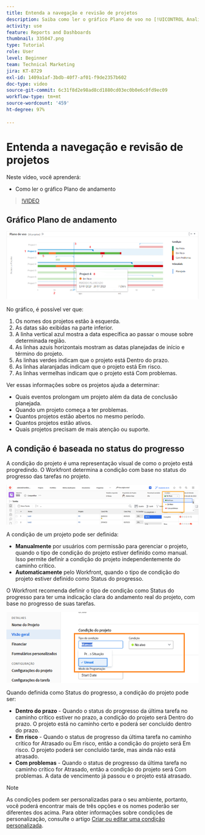 ```yaml
---
title: Entenda a navegação e revisão de projetos
description: Saiba como ler o gráfico Plano de voo no [!UICONTROL Analítica aprimorada].
activity: use
feature: Reports and Dashboards
thumbnail: 335047.png
type: Tutorial
role: User
level: Beginner
team: Technical Marketing
jira: KT-8729
exl-id: 1409a1af-3bdb-40f7-af01-f9de2357b602
doc-type: video
source-git-commit: 6c31f8d2e98ad8cd1880cd03ec0b0e6c0fd9ec09
workflow-type: tm+mt
source-wordcount: '459'
ht-degree: 97%

---
```


# Entenda a navegação e revisão de projetos

Neste vídeo, você aprenderá:

* Como ler o gráfico Plano de andamento

>[!VIDEO](https://video.tv.adobe.com/v/335047/?quality=12&learn=on)

## Gráfico Plano de andamento

![Imagem de um gráfico Plano de andamento com números correspondentes aos marcadores abaixo](assets/section-2-1.png)

No gráfico, é possível ver que:

1. Os nomes dos projetos estão à esquerda.
1. As datas são exibidas na parte inferior.
1. A linha vertical azul mostra a data específica ao passar o mouse sobre determinada região.
1. As linhas azuis horizontais mostram as datas planejadas de início e término do projeto.
1. As linhas verdes indicam que o projeto está Dentro do prazo.
1. As linhas alaranjadas indicam que o projeto está Em risco.
1. As linhas vermelhas indicam que o projeto está Com problemas.

Ver essas informações sobre os projetos ajuda a determinar:

* Quais eventos prolongam um projeto além da data de conclusão planejada.
* Quando um projeto começa a ter problemas.
* Quantos projetos estão abertos no mesmo período.
* Quantos projetos estão ativos.
* Quais projetos precisam de mais atenção ou suporte.

## A condição é baseada no status do progresso

A condição do projeto é uma representação visual de como o projeto está progredindo. O Workfront determina a condição com base no status do progresso das tarefas no projeto.

![Uma imagem de possíveis status de progresso](assets/section-2-2.png)

A condição de um projeto pode ser definida:

* **Manualmente** por usuários com permissão para gerenciar o projeto, quando o tipo de condição do projeto estiver definido como manual. Isso permite definir a condição do projeto independentemente do caminho crítico.
* **Automaticamente** pelo Workfront, quando o tipo de condição do projeto estiver definido como Status do progresso.

O Workfront recomenda definir o tipo de condição como Status do progresso para ter uma indicação clara do andamento real do projeto, com base no progresso de suas tarefas.

![Uma imagem de possíveis status de progresso](assets/section-2-3.png)

Quando definida como Status do progresso, a condição do projeto pode ser:

* **Dentro do prazo** - Quando o status do progresso da última tarefa no caminho crítico estiver no prazo, a condição do projeto será Dentro do prazo. O projeto está no caminho certo e poderá ser concluído dentro do prazo.
* **Em risco** - Quando o status de progresso da última tarefa no caminho crítico for Atrasado ou Em risco, então a condição do projeto será Em risco. O projeto poderá ser concluído tarde, mas ainda não está atrasado.
* **Com problemas** - Quando o status de progresso da última tarefa no caminho crítico for Atrasado, então a condição do projeto será Com problemas. A data de vencimento já passou e o projeto está atrasado.

>[!NOTE]
>
>As condições podem ser personalizadas para o seu ambiente, portanto, você poderá encontrar mais de três opções e os nomes poderão ser diferentes dos acima. Para obter informações sobre condições de personalização, consulte o artigo [Criar ou editar uma condição personalizada](https://experienceleague.adobe.com/docs/workfront/using/administration-and-setup/customize/custom-conditions/create-edit-custom-conditions.html?lang=pt-BR).
